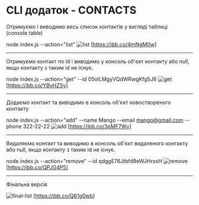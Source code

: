 # CLI додаток - CONTACTS

 Отримуємо і виводимо весь список контактів у вигляді таблиці (console.table)
 
node index.js --action="list"
![list](https://i.ibb.co/bWdRLGj/list.jpg)
[https://ibb.co/4mNgM0w]

***********************************************************************************************************

 Отримуємо контакт по id і виводимо у консоль об'єкт контакту або null, якщо контакту з таким id не існує.
 
node index.js --action="get" --id 05olLMgyVQdWRwgKfg5J6
![get](https://i.ibb.co/7tRs4DR/get.jpg)
[https://ibb.co/YByHZSy]

***********************************************************************************************************

 Додаємо контакт та виводимо в консоль об'єкт новоствореного контакту
 
node index.js --action="add" --name Mango --email mango@gmail.com --phone 322-22-22
![add](https://i.ibb.co/m9XyGtC/add.jpg)
[https://ibb.co/3pMF7Wy]

***********************************************************************************************************

 Видаляємо контакт та виводимо в консоль об'єкт видаленого контакту або null, якщо контакту з таким id не існує.
 
node index.js --action="remove" --id qdggE76Jtbfd9eWJHrssH
![remove](https://i.ibb.co/7nSFqn9/remove.jpg)
[https://ibb.co/QPJG4P5]

***********************************************************************************************************

 Фінальна версія
 
![final-list](https://i.ibb.co/YtqCgsR/final-list2.jpg)
[https://ibb.co/Q61g0wb]
